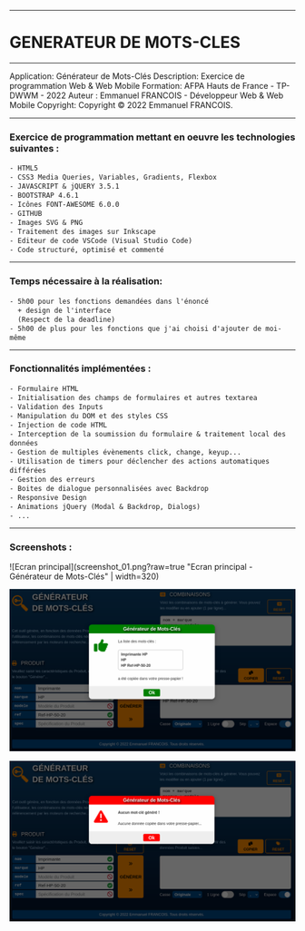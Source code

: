 _______________________________________________________________________________

# GENERATEUR DE MOTS-CLES
_______________________________________________________________________________


Application:    Générateur de Mots-Clés
Description:    Exercice de programmation Web & Web Mobile
Formation:      AFPA Hauts de France - TP-DWWM - 2022
Auteur :        Emmanuel FRANCOIS - Développeur Web & Web Mobile
Copyright:      Copyright © 2022 Emmanuel FRANCOIS.

_______________________________________________________________________________


### Exercice de programmation mettant en oeuvre les technologies suivantes :

    - HTML5
    - CSS3 Media Queries, Variables, Gradients, Flexbox
    - JAVASCRIPT & jQUERY 3.5.1
    - BOOTSTRAP 4.6.1
    - Icônes FONT-AWESOME 6.0.0
    - GITHUB
    - Images SVG & PNG
    - Traitement des images sur Inkscape
    - Editeur de code VSCode (Visual Studio Code)
    - Code structuré, optimisé et commenté

_______________________________________________________________________________


### Temps nécessaire à la réalisation:

    - 5h00 pour les fonctions demandées dans l'énoncé 
      + design de l'interface
      (Respect de la deadline)
    - 5h00 de plus pour les fonctions que j'ai choisi d'ajouter de moi-même

_______________________________________________________________________________


### Fonctionnalités implémentées :

    - Formulaire HTML
    - Initialisation des champs de formulaires et autres textarea
    - Validation des Inputs
    - Manipulation du DOM et des styles CSS
    - Injection de code HTML
    - Interception de la soumission du formulaire & traitement local des données
    - Gestion de multiples évènements click, change, keyup...
    - Utilisation de timers pour déclencher des actions automatiques différées
    - Gestion des erreurs
    - Boites de dialogue personnalisées avec Backdrop
    - Responsive Design
    - Animations jQuery (Modal & Backdrop, Dialogs)
    - ...

_______________________________________________________________________________


### Screenshots :

![Ecran principal](screenshot_01.png?raw=true "Ecran principal - Générateur de Mots-Clés" | width=320)

![Boite de dialogue](screenshot_02.png?raw=true "Boite de dialogue - Générateur de Mots-Clés")

![Boite de dialogue](screenshot_03.png?raw=true "Boite de dialogue - Générateur de Mots-Clés")
